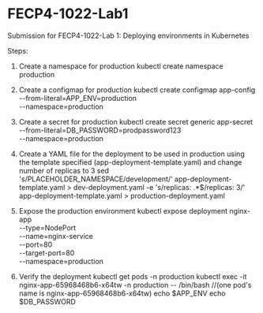 # FECP4-1022-Lab1
Submission for FECP4-1022-Lab 1: Deploying environments in Kubernetes

Steps:

1. Create a namespace for production
     kubectl create namespace production

2. Create a configmap for production
    kubectl create configmap app-config \
   --from-literal=APP_ENV=production \
   --namespace=production

3. Create a secret for production
    kubectl create secret generic app-secret \
   --from-literal=DB_PASSWORD=prodpassword123 \
   --namespace=production

4. Create a YAML file for the deployment to be used in production using the template specified (app-deployment-template.yaml) and change number of replicas to 3
   sed 's/PLACEHOLDER_NAMESPACE/development/' app-deployment-template.yaml > dev-deployment.yaml
   -e 's/replicas: .*$/replicas: 3/' app-deployment-template.yaml > production-deployment.yaml

5. Expose the production environment
   kubectl expose deployment nginx-app \
   --type=NodePort \
   --name=nginx-service \
   --port=80 \
   --target-port=80 \
   --namespace=production

6. Verify the deployment
   kubectl get pods -n production
   kubectl exec -it nginx-app-65968468b6-x64tw -n production -- /bin/bash
           //(one pod's name is nginx-app-65968468b6-x64tw)
   echo $APP_ENV
   echo $DB_PASSWORD
